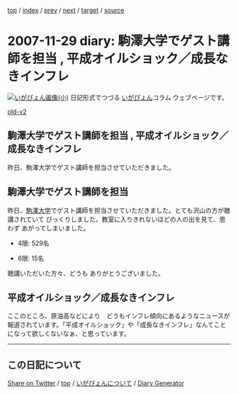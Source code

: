 [top](../index.html) 
 / [index](https://igapyon.github.io/diary/2007/index.html) 
 / [prev](https://igapyon.github.io/diary/2007/ig071123.html) 
 / [next](https://igapyon.github.io/diary/2007/ig071130.html) 
 / [target](https://igapyon.github.io/diary/2007/ig071129.html) 
 / [source](https://github.com/igapyon/diary/blob/gh-pages/2007/ig071129.html.src.md) 

2007-11-29 diary: 駒澤大学でゲスト講師を担当 , 平成オイルショック／成長なきインフレ
=====================================================================================================
[![いがぴょん画像(小)](https://igapyon.github.io/diary/images/iga200306s.jpg "いがぴょん")](https://igapyon.github.io/diary/memo/memoigapyon.html) 日記形式でつづる [いがぴょん](https://igapyon.github.io/diary/memo/memoigapyon.html)コラム ウェブページです。

[old-v2](ig071129-orig.html)

## 駒澤大学でゲスト講師を担当 , 平成オイルショック／成長なきインフレ

昨日、駒澤大学でゲスト講師を担当させていただきました。


## 駒澤大学でゲスト講師を担当

昨日、[駒澤大学](http://www.komazawa-u.ac.jp/)でゲスト講師を担当させていただきました。とても沢山の方が聴講されていて びっくりしました。教室に入りきれないほどの人の出を見て、思わず あがってしまいました。

* 4限: 529名
  
* 6限: 15名

聴講いただいた方々、どうも ありがとうございました。

## 平成オイルショック／成長なきインフレ

ここのところ、原油高などにより　どうもインフレ傾向にあるようなニュースが報道されています。「平成オイルショック」や「成長なきインフレ」なんてことになって欲しくないなぁ、と思っています。

----------------------------------------------------------------------------------------------------

## この日記について

[Share on Twitter](https://twitter.com/intent/tweet?hashtags=igapyon%2Cdiary%2C%E3%81%84%E3%81%8C%E3%81%B4%E3%82%87%E3%82%93&text=%E9%A7%92%E6%BE%A4%E5%A4%A7%E5%AD%A6%E3%81%A7%E3%82%B2%E3%82%B9%E3%83%88%E8%AC%9B%E5%B8%AB%E3%82%92%E6%8B%85%E5%BD%93+%2C+%E5%B9%B3%E6%88%90%E3%82%AA%E3%82%A4%E3%83%AB%E3%82%B7%E3%83%A7%E3%83%83%E3%82%AF%EF%BC%8F%E6%88%90%E9%95%B7%E3%81%AA%E3%81%8D%E3%82%A4%E3%83%B3%E3%83%95%E3%83%AC&url=https%3A%2F%2Figapyon.github.io%2Fdiary%2F2007%2Fig071129.html) / [top](../index.html) / [いがぴょんについて](https://igapyon.github.io/diary/memo/memoigapyon.html) / [Diary Generator](https://github.com/igapyon/igapyonv3)
